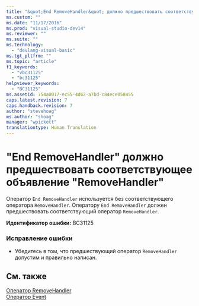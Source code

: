 ```yaml
---
title: "&quot;End RemoveHandler&quot; должно предшествовать соответствующее объявление &quot;RemoveHandler&quot; | Microsoft Docs"
ms.custom: ""
ms.date: "11/17/2016"
ms.prod: "visual-studio-dev14"
ms.reviewer: ""
ms.suite: ""
ms.technology: 
  - "devlang-visual-basic"
ms.tgt_pltfrm: ""
ms.topic: "article"
f1_keywords: 
  - "vbc31125"
  - "bc31125"
helpviewer_keywords: 
  - "BC31125"
ms.assetid: 754a0017-ec55-4d62-a7bd-c84ece058455
caps.latest.revision: 7
caps.handback.revision: 7
author: "stevehoag"
ms.author: "shoag"
manager: "wpickett"
translationtype: Human Translation
---
```

# &quot;End RemoveHandler&quot; должно предшествовать соответствующее объявление &quot;RemoveHandler&quot;
Оператор `End RemoveHandler` используется без соответствующего оператора `RemoveHandler`. Оператору `End RemoveHandler` должен предшествовать соответствующий оператор `RemoveHandler`.  
  
 **Идентификатор ошибки:** BC31125  
  
### Исправление ошибки  
  
-   Убедитесь в том, что предшествующий оператор `RemoveHandler` допустим и правильно написан.  
  
## См. также  
 [Оператор RemoveHandler](../../visual-basic/language-reference/statements/removehandler-statement.md)   
 [Оператор Event](../../visual-basic/language-reference/statements/event-statement.md)